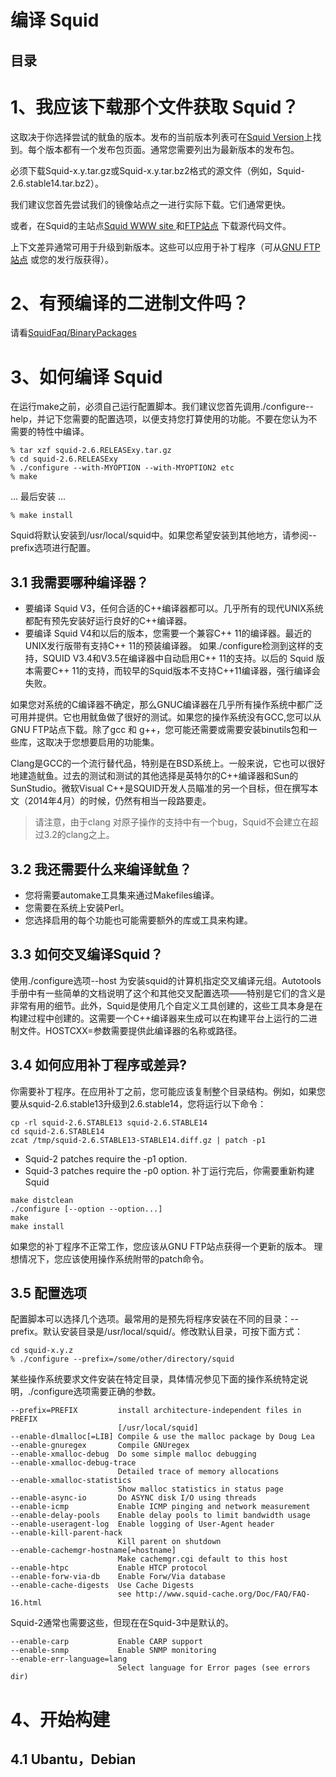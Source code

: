 # 编译 Squid
## 目录
# 1、我应该下载那个文件获取 Squid？
这取决于你选择尝试的鱿鱼的版本。发布的当前版本列表可在[Squid Version](http://www.squid-cache.org/Versions/)上找到。每个版本都有一个发布包页面。通常您需要列出为最新版本的发布包。

必须下载Squid-x.y.tar.gz或Squid-x.y.tar.bz2格式的源文件（例如，Squid-2.6.stable14.tar.bz2）。

我们建议您首先尝试我们的镜像站点之一进行实际下载。它们通常更快。

或者，在Squid的主站点[Squid WWW site ](http://www.squid-cache.org) 和[FTP站点](ftp://www.squid-cache.org/pub/) 下载源代码文件。

上下文差异通常可用于升级到新版本。这些可以应用于补丁程序（可从[GNU FTP站点](ftp://ftp.gnu.org/gnu/patch) 或您的发行版获得）。
# 2、有预编译的二进制文件吗？
请看[SquidFaq/BinaryPackages](https://wiki.squid-cache.org/SquidFaq/BinaryPackages)
# 3、如何编译 Squid
在运行make之前，必须自己运行配置脚本。我们建议您首先调用./configure--help，并记下您需要的配置选项，以便支持您打算使用的功能。不要在您认为不需要的特性中编译。
```Shell
% tar xzf squid-2.6.RELEASExy.tar.gz
% cd squid-2.6.RELEASExy
% ./configure --with-MYOPTION --with-MYOPTION2 etc
% make
```
... 最后安装 ...
```Shell
% make install
```
Squid将默认安装到/usr/local/squid中。如果您希望安装到其他地方，请参阅--prefix选项进行配置。
## 3.1 我需要哪种编译器？
- 要编译 Squid V3，任何合适的C++编译器都可以。几乎所有的现代UNIX系统都配有预先安装好运行良好的C++编译器。
- 要编译 Squid V4和以后的版本，您需要一个兼容C++ 11的编译器。最近的UNIX发行版带有支持C++ 11的预装编译器。
如果./configure检测到这样的支持，SQUID V3.4和V3.5在编译器中自动启用C++ 11的支持。以后的 Squid 版本需要C++ 11的支持，而较早的Squid版本不支持C++11编译器，强行编译会失败。

如果您对系统的C编译器不确定，那么GNUC编译器在几乎所有操作系统中都广泛可用并提供。它也用鱿鱼做了很好的测试。如果您的操作系统没有GCC,您可以从GNU FTP站点下载。除了gcc 和 g++，您可能还需要或需要安装binutils包和一些库，这取决于您想要启用的功能集。

Clang是GCC的一个流行替代品，特别是在BSD系统上。一般来说，它也可以很好地建造鱿鱼。过去的测试和测试的其他选择是英特尔的C++编译器和Sun的SunStudio。微软Visual C++是SQUID开发人员瞄准的另一个目标，但在撰写本文（2014年4月）的时候，仍然有相当一段路要走。
> 请注意，由于clang 对原子操作的支持中有一个bug，Squid不会建立在超过3.2的clang之上。
## 3.2 我还需要什么来编译鱿鱼？
- 您将需要automake工具集来通过Makefiles编译。
- 您需要在系统上安装Perl。
- 您选择启用的每个功能也可能需要额外的库或工具来构建。
## 3.3 如何交叉编译Squid？
使用./configure选项--host 为安装squid的计算机指定交叉编译元组。Autotools手册中有一些简单的文档说明了这个和其他交叉配置选项——特别是它们的含义是非常有用的细节。此外，Squid是使用几个自定义工具创建的，这些工具本身是在构建过程中创建的。这需要一个C++编译器来生成可以在构建平台上运行的二进制文件。HOSTCXX=参数需要提供此编译器的名称或路径。
## 3.4 如何应用补丁程序或差异?
你需要补丁程序。在应用补丁之前，您可能应该复制整个目录结构。例如，如果您要从squid-2.6.stable13升级到2.6.stable14，您将运行以下命令：
```Shell
cp -rl squid-2.6.STABLE13 squid-2.6.STABLE14
cd squid-2.6.STABLE14
zcat /tmp/squid-2.6.STABLE13-STABLE14.diff.gz | patch -p1
```
- Squid-2 patches require the -p1 option.
- Squid-3 patches require the -p0 option.
补丁运行完后，你需要重新构建Squid
```Shell
make distclean
./configure [--option --option...]
make
make install
```
如果您的补丁程序不正常工作，您应该从GNU FTP站点获得一个更新的版本。
理想情况下，您应该使用操作系统附带的patch命令。
## 3.5 配置选项
配置脚本可以选择几个选项。最常用的是预先将程序安装在不同的目录：--prefix。默认安装目录是/usr/local/squid/。修改默认目录，可按下面方式：
```Shell
cd squid-x.y.z
% ./configure --prefix=/some/other/directory/squid
```
某些操作系统要求文件安装在特定目录，具体情况参见下面的操作系统特定说明，./configure选项需要正确的参数。
```Shell
--prefix=PREFIX         install architecture-independent files in PREFIX
                        [/usr/local/squid]
--enable-dlmalloc[=LIB] Compile & use the malloc package by Doug Lea
--enable-gnuregex       Compile GNUregex
--enable-xmalloc-debug  Do some simple malloc debugging
--enable-xmalloc-debug-trace
                        Detailed trace of memory allocations
--enable-xmalloc-statistics
                        Show malloc statistics in status page
--enable-async-io       Do ASYNC disk I/O using threads
--enable-icmp           Enable ICMP pinging and network measurement
--enable-delay-pools    Enable delay pools to limit bandwidth usage
--enable-useragent-log  Enable logging of User-Agent header
--enable-kill-parent-hack
                        Kill parent on shutdown
--enable-cachemgr-hostname[=hostname]
                        Make cachemgr.cgi default to this host
--enable-htpc           Enable HTCP protocol
--enable-forw-via-db    Enable Forw/Via database
--enable-cache-digests  Use Cache Digests
                        see http://www.squid-cache.org/Doc/FAQ/FAQ-16.html
```
Squid-2通常也需要这些，但现在在Squid-3中是默认的。
```Shell
--enable-carp           Enable CARP support
--enable-snmp           Enable SNMP monitoring
--enable-err-language=lang
                        Select language for Error pages (see errors dir)
```
# 4、开始构建
## 4.1 Ubantu，Debian

